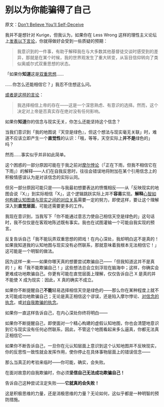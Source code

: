 # 别以为你能骗得了自己

原文：[Don’t Believe You’ll Self-Deceive](https://www.readthesequences.com/Dont-Believe-Youll-Self-Deceive)

我并不是想针对 Kurige，但我认为，如果你在 Less Wrong 这样的理性主义论坛上[发表以下言论](https://www.greaterwrong.com/lw/r/no_really_ive_deceived_myself/#gk)，你就得做好会受到一些质疑的预期：

> 我意识到的一件事，有助于解释我在与大多数其他基督徒交谈时感受到的差异，那就是在某个时候，我的世界观发生了重大转变，从盲目信仰转向了类似奥威尔式双重思想的状态。

「如果你**知道**这是[双重思想](https://www.readthesequences.com/Doublethink-Choosing-To-Be-Biased)……

……你怎么还能相信它？」我忍不住想这么问。

[或者是这样的言论](https://www.greaterwrong.com/lw/1f/moores_paradox/#u3)：

> 我选择相信上帝的存在——这是一个深思熟虑、有意识的选择。然而，这个决定对上帝是否真实存在绝对没有任何影响。

如果你**知道**你的信念与现实无关，你怎么还能坚持这个信念？

当我们意识到「我的地图说『天空是绿色』，但这个想法与现实毫无关联」时，难道不应该立即产生一个**直觉性**的认识：「哦，等等，天空实际上**并不是**绿色的」吗？

然而……事实似乎并非如此简单。

这个困惑的一部分原因可能在于我之前对[摩尔悖论](https://www.readthesequences.com/Moores-Paradox)（「正在下雨，但我不相信它在下雨」）的解释——人们在自我反思时，往往会错误地将附加在某个引用信念上的积极情感误认为是对该信念的实际认同。

但另一部分原因可能只是——与我最初想要表达的愤慨相反——从「反映现实的地图会说『X』」到实际相信「X」，这个逻辑跳跃实际上并不**容易**实现。**解释**[心智如何构建认知图谱与现实之间的对应关系](https://www.readthesequences.com/What-Is-Evidence)需要一定的努力，即使这样，要让这个理解深入到**直觉层面**，可能还需要更多的工作。

我现在意识到，当我写下「你不能通过意志力使自己相信天空是绿色的」这句话时，我不仅仅是在客观地陈述既有事实。我也在试图灌输一个可能自我实现的预言。

反复告诉自己「我不能玩弄双重思想的把戏！在内心深处，我却明白这不是真的！如果我知道我的认知地图与现实没有必然联系，那就意味着我根本无法相信它！」这可能是一个明智的做法。

因为这样一来——如果你哪天真的想要尝试欺骗自己——「但我知道这并不是真的！」和「我不能欺骗自己！」这些想法总会立刻浮现在脑海中；这样，你确实会更难成功地欺骗自己。你更有可能在直觉层面上理解，仅仅告诉自己 X 是真的并不能使 X 成为现实：因此，X 真的确实不成立。

如果你不断提醒自己**不能**轻易选择相信天空是绿色的——那么你在某种程度上就不太可能成功地欺骗自己；无论是真正相信这个谬误，还是陷入摩尔悖论、[对信念的执念](https://www.readthesequences.com/Belief-In-Belief)，或[对自我欺骗的执念](https://www.readthesequences.com/Belief-In-Self-Deception)。

如果你一直这样告诉自己，在内心深处你终将明白——

如果你不断提醒自己，即使面对一个精心构建的虚假认知地图，你也会清楚地意识到它与现实没有任何必然联系，因此，不管这个地图看起来多么逼真，你都无法真正相信它——

如果你不断告诉自己，一旦你在元认知层面上意识到这个认知地图并不反映现实，你的反思性一致性就会发挥作用，使你停止在具体事物层面上的错误信念——

那么当真正的考验来临时——你可能，确实，会失败。

在面对故意的自我欺骗时，你必须**坚信自己无法成功欺骗自己！**

告诉自己这种尝试注定失败——**它就真的会失败！**

这是积极思维的力量，还是消极思维的力量？无论如何，这似乎都是一种明智的预防措施。